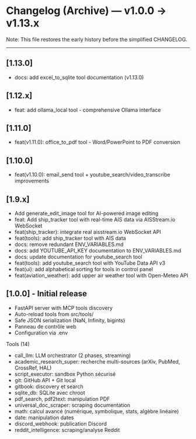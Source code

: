 # Changelog (Archive) — v1.0.0 → v1.13.x

Note: This file restores the early history before the simplified CHANGELOG.

---

## [1.13.0]
- docs: add excel_to_sqlite tool documentation (v1.13.0)

## [1.12.x]
- feat: add ollama_local tool - comprehensive Ollama interface

## [1.11.0]
- feat(v1.11.0): office_to_pdf tool - Word/PowerPoint to PDF conversion

## [1.10.0]
- feat(v1.10.0): email_send tool + youtube_search/video_transcribe improvements

## [1.9.x]
- Add generate_edit_image tool for AI-powered image editing
- feat: Add ship_tracker tool with real-time AIS data via AISStream.io WebSocket
- feat(ship_tracker): integrate real aisstream.io WebSocket API
- feat(tools): add ship_tracker tool with AIS data
- docs: remove redundant ENV_VARIABLES.md
- docs: add YOUTUBE_API_KEY documentation to ENV_VARIABLES.md
- docs: update documentation for youtube_search tool
- feat(tools): add youtube_search tool with YouTube Data API v3
- feat(ui): add alphabetical sorting for tools in control panel
- feat(aviation_weather): add upper air weather tool with Open-Meteo API

## [1.0.0] - Initial release
- FastAPI server with MCP tools discovery
- Auto-reload tools from src/tools/
- Safe JSON serialization (NaN, Infinity, bigints)
- Panneau de contrôle web
- Configuration via .env

Tools (14)
- call_llm: LLM orchestrator (2 phases, streaming)
- academic_research_super: recherche multi-sources (arXiv, PubMed, CrossRef, HAL)
- script_executor: sandbox Python sécurisé
- git: GitHub API + Git local
- gitbook: discovery et search
- sqlite_db: SQLite avec chroot
- pdf_search, pdf2text: manipulation PDF
- universal_doc_scraper: scraping documentation
- math: calcul avancé (numérique, symbolique, stats, algèbre linéaire)
- date: manipulation dates
- discord_webhook: publication Discord
- reddit_intelligence: scraping/analyse Reddit
